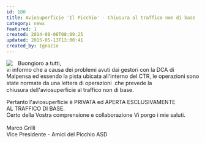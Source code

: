 ```yaml
---
id: 180
title: Aviosuperficie 'Il Picchio' - Chiusura al traffico non di base
category: news
featured: 1
created: 2014-08-08T08:09:25
updated: 2015-05-13T13:00:41
created_by: Ignazio
---
```


<p>
 <img border="0" src="images/stories/logo-piccio.jpg" style="padding-right: 1em; float: left;"/>
 Buongioro a tutti,
 <br/>
 vi informo che a causa dei problemi avuti dai gestori con la DCA di Malpensa ed essendo la pista
 <span style="line-height: 1.3em;">
  ubicata all'interno del CTR, le operazioni sono state normate da una lettera di operazioni  che prevede la chiusura dell'aviosuperficie al traffico non di base.
 </span>
</p>
<p>
 <span>
  Pertanto l'aviosuperficie è PRIVATA ed APERTA ESCLUSIVAMENTE AL TRAFFICO DI BASE.
 </span>
 <br/>
 <span>
  Certo della Vostra comprensione e collaborazione Vi porgo i mie saluti.
  <br/>
  <br/>
  <span>
   Marco Grilli
   <br/>
   Vice Presidente - Amici del Picchio
   <span>
    ASD
   </span>
  </span>
 </span>
</p>
